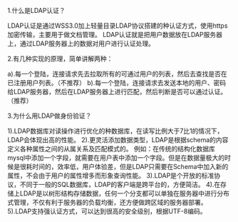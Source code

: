 1.什么是LDAP认证？

LDAP认证是通过WSS3.0加上轻量目录LDAP协议搭建的种认证方式，使用https加密传输，主要用于做文档管理。
LDAP认证就是把用户数据放在LDAP服务器上，通过LDAP服务器上的数据对用户进行认证处理。

2.有几种实现的原理，简单讲解两种：

a).每一个登陆，连接请求先去拉取所有的可通过用户的列表，然后去查找是否在已注册用户列表。（不推荐）
b).每一个登陆，连接请求去发送本地的用户、密码给LDAP服务器，然后在LDAP服务器上进行匹配，然后判断是否可以通过认证。（推荐）

3.为什么用LDAP做身份验证？

1).LDAP数据库对读操作进行优化的种数据库，在读写比例大于7比1的情况下，LDAP会体现出高的性能。
2).更灵活添加数据类型，LDAP是根据schema的内容定义各种属性之间的从属关系及匹配模式的。
例如：在传统的结构化数据库mysql中添加一个字段，就需要在用户表中添加一个字段。但是在数据量极大的时候是很耗时间的，效率低，用户体验差，但是LDAP只需要在Schema中加入新的属性，不会由于用户的属性增多而形象查询性能。
3).LDAP是个开放的标准协议，不同于一般的SQL数据库，LDAP的客户端是跨平台的，方便简洁。
4).在存储上LDAP是以树形结构存储数据，任何一个分支都可以单独在服务器中进行分布式管理，不仅有利于服务器的负载均衡，还方便做跨区域的服务器部署。
5).LDAP支持强认证方式，可以达到很高的安全级别，根据UTF-8编码。